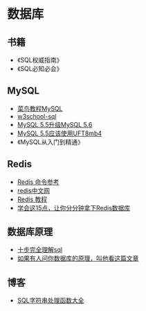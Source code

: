 # 数据库

## 书籍

- 《SQL权威指南》
- 《SQL必知必会》

## MySQL

- [菜鸟教程MySQL](http://www.runoob.com/mysql/mysql-administration.html)
- [w3school-sql](http://www.w3school.com.cn/sql/sql_intro.asp)
- [MySQL 5.5升级MySQL 5.6](http://tencentdba.com/blog/mysql-5-5-upgrade-mysql-5-6/)
- [MySQL 5.5应该使用UFT8mb4](https://medium.com/@adamhooper/in-mysql-never-use-utf8-use-utf8mb4-11761243e434)
- 《MySQL从入门到精通》

## Redis

- [Redis 命令参考](http://redisdoc.com/)
- [redis中文网](http://www.redis.cn/)
- [Redis 教程](http://www.runoob.com/redis/redis-tutorial.html)
- [学会这15点，让你分分钟拿下Redis数据库](https://mp.weixin.qq.com/s?__biz=MzI0MDQ4MTM5NQ==&mid=2247485705&idx=1&sn=55cbaf1daa569c34d4810ea7411ec68b&chksm=e91b6c15de6ce5033f63c2748ffd0709745b896cbd2eab08daa5b63cf2d8636a263e20d25508&mpshare=1&scene=1&srcid=0514eIwZ9q3WEz3wvUhEf1WZ#rd)

## 数据库原理

- [十步完全理解sql](http://blog.jobbole.com/55086/)
- [如果有人问你数据库的原理，叫他看这篇文章](http://blog.jobbole.com/100349/)

## 博客

- [SQL字符串处理函数大全](http://www.cnblogs.com/andy2005/archive/2007/12/04/981864.html)
